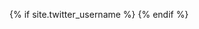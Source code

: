 

<!-- Twitter card markup -->
{% if site.twitter_username %}
<meta name="twitter:card"        content="summary" />
<meta name="twitter:site"        content="{{site.twitter_username}}" />
<meta name="twitter:title"       content="{{site.title}} - {{page.title}}" />
<meta name="twitter:description" content="{% if page.description %}{{ page.description }}{% else %}{{ site.description }}{% endif %}" />
<meta name="twitter:image"       content="{% if page.image %}{{ page.image }}{% else %}{{ site.image }}{% endif %}" />
<meta name="twitter:creator" 	 content="@ {{site.twitter_username}}">
{% endif %}

<!-- Schema.org markup for Google+ -->
<meta itemprop="name"             content="{{site.title}}">
<meta itemprop="description"      content="{% if page.description %}{{ page.description }}{% else %}{{ site.description }}{% endif %}">
<meta itemprop="image"            content="{% if page.image %}{{ page.image }}{% else %}{{ site.image }}{% endif %}">

<!-- Open Graph data -->
<meta property="og:title"               content="{{site.title}}"/>
<meta property="og:description"         content="{% if page.description %}{{ page.description }}{% else %}{{ site.description }}{% endif %}"/>
<meta property="og:type"                content="article"/>
<meta property="og:url"                 content="{{ page.url | replace:'index.html','' | prepend: site.baseurl | prepend: site.url }}"/>
<meta property="og:image"               content="{% if page.image %}{{ page.image }}{% else %}{{ site.image }}{% endif %}" />
<meta property="og:site_name"           content="{{site.title}} - {{page.title}}" />
<meta property="article:published_time" content="{{page.date}}"    />
<!-- <meta property="article:modified_time"  content="2013-09-16T19:08:47+01:00"    />
<meta property="article:section"        content="Article Section" />
<meta property="article:tag"            content="Article Tag"     /> -->

<!-- <meta property="fb:admins"              content="architecturebvn"  /> TODO: understand this --><!-- 1522938594658821 -->